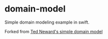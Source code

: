 # domain-model
Simple domain modeling example in swift.

Forked from [Ted Neward's simple domain model](https://bitbucket.org/TedNeward/uwsimpledomainmodel.git)

